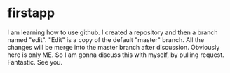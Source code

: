 # firstapp
I am learning how to use github. I created a repository and then a branch named "edit". "Edit" is a copy of the default "master" branch. All the changes will be merge into the master branch after discussion. Obviously here is only ME. So I am gonna discuss this with myself, by pulling request. Fantastic. See you. 
